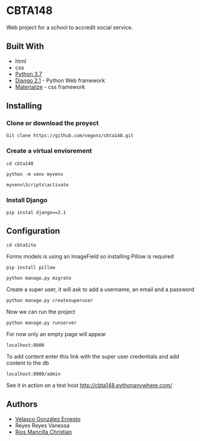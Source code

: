 # CBTA148
Web project for a school to accredit social service.
## Built With
* html
* css
* [Python 3.7](https://www.python.org/)
* [Django 2.1](https://www.djangoproject.com/) - Python Web framework
* [Materialize](https://materializecss.com/) - css framework


## Installing
### Clone or download the proyect
```
Git clone https://github.com/vegonz/cbta148.git
```
### Create a virtual enviorement
```
cd cbta148
```
```
python -m venv myvenv
```
```
myvenv\Scripts\activate
```
### Install Django
```
pip instal django==2.1
```
## Configuration
```
cd cbtaSite
```
Forms models is using an ImageField so installing Pillow is required
```
pip install pillow
```

```
python manage.py migrate
```
Create a super user, it will ask to add a username, an email and a password
```
python manage.py createsuperuser
```
Now we can run the project
```
python manage.py runserver
```
For now only an empty page will appear
```
localhost:8000
```
To add content enter this link with the super user credentials and add content to the db

```
localhost:8000/admin
```

See it in action on a test host
http://cbta148.pythonanywhere.com/

## Authors
* [Velasco González Ernesto](https://github.com/vegonz/)
* Reyes Reyes Vanessa
* [Rios Mancilla Christian](https://github.com/chris182xD)
